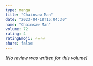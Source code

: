 ```yaml
---
type: manga
title: "Chainsaw Man"
date: "2023-04-18T15:04:30"
name: "Chainsaw Man"
volume: 72
rating: 4
ratingEmoji: ⭐️⭐️⭐️⭐️
share: false
---
```


*[No review was written for this volume]*
